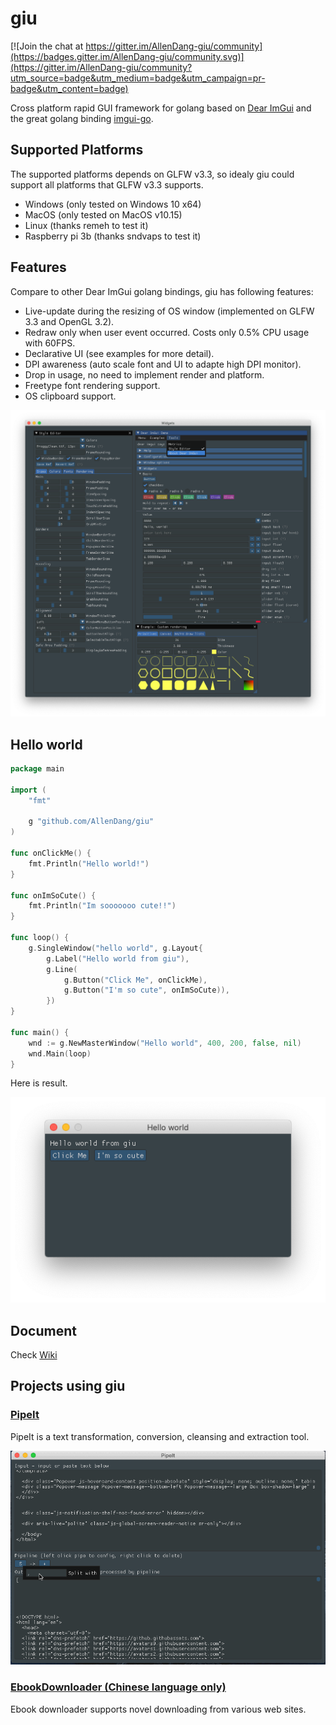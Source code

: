 # giu

[![Join the chat at https://gitter.im/AllenDang-giu/community](https://badges.gitter.im/AllenDang-giu/community.svg)](https://gitter.im/AllenDang-giu/community?utm_source=badge&utm_medium=badge&utm_campaign=pr-badge&utm_content=badge)

Cross platform rapid GUI framework for golang based on [Dear ImGui](https://github.com/ocornut/imgui) and the great golang binding [imgui-go](https://github.com/inkyblackness/imgui-go).

## Supported Platforms

The supported platforms depends on GLFW v3.3, so idealy giu could support all platforms that GLFW v3.3 supports.

- Windows (only tested on Windows 10 x64)
- MacOS (only tested on MacOS v10.15)
- Linux (thanks remeh to test it)
- Raspberry pi 3b (thanks sndvaps to test it)

## Features

Compare to other Dear ImGui golang bindings, giu has following features:

- Live-update during the resizing of OS window (implemented on GLFW 3.3 and OpenGL 3.2).
- Redraw only when user event occurred. Costs only 0.5% CPU usage with 60FPS.
- Declarative UI (see examples for more detail).
- DPI awareness (auto scale font and UI to adapte high DPI monitor).
- Drop in usage, no need to implement render and platform.
- Freetype font rendering support.
- OS clipboard support.

![Screenshot](https://github.com/AllenDang/giu/raw/master/examples/widgets/screenshot.png)

## Hello world

```go
package main

import (
    "fmt"

    g "github.com/AllenDang/giu"
)

func onClickMe() {
    fmt.Println("Hello world!")
}

func onImSoCute() {
    fmt.Println("Im sooooooo cute!!")
}

func loop() {
    g.SingleWindow("hello world", g.Layout{
        g.Label("Hello world from giu"),
        g.Line(
            g.Button("Click Me", onClickMe),
            g.Button("I'm so cute", onImSoCute)),
        })
}

func main() {
    wnd := g.NewMasterWindow("Hello world", 400, 200, false, nil)
    wnd.Main(loop)
}
```

Here is result.

![Helloworld](https://github.com/AllenDang/giu/raw/master/examples/helloworld/helloworld.png)

## Document

Check [Wiki](https://github.com/AllenDang/giu/wiki)

## Projects using giu

### [PipeIt](https://github.com/AllenDang/PipeIt)

PipeIt is a text transformation, conversion, cleansing and extraction tool.

![PipeIt Demo](https://github.com/AllenDang/PipeIt/raw/master/screenshot/findimageurl.gif)

### [EbookDownloader (Chinese language only)](https://github.com/sndnvaps/ebookdownloader)

Ebook downloader supports novel downloading from various web sites.
